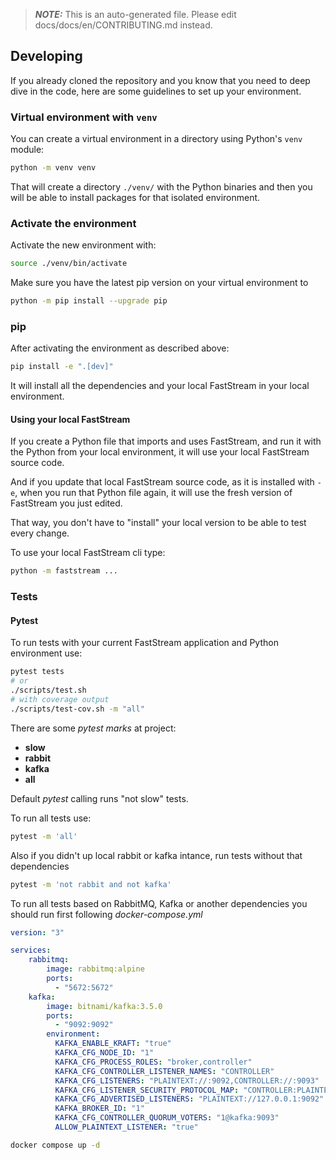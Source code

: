 > **_NOTE:_**  This is an auto-generated file. Please edit docs/docs/en/CONTRIBUTING.md instead.

## Developing

If you already cloned the repository and you know that you need to deep dive in the code, here are some guidelines to set up your environment.

### Virtual environment with `venv`

You can create a virtual environment in a directory using Python's `venv` module:

```bash
python -m venv venv
```

That will create a directory `./venv/` with the Python binaries and then you will be able to install packages for that isolated environment.

### Activate the environment

Activate the new environment with:

```bash
source ./venv/bin/activate
```

Make sure you have the latest pip version on your virtual environment to

```bash
python -m pip install --upgrade pip
```

### pip

After activating the environment as described above:

```bash
pip install -e ".[dev]"
```

It will install all the dependencies and your local FastStream in your local environment.

#### Using your local FastStream

If you create a Python file that imports and uses FastStream, and run it with the Python from your local environment, it will use your local FastStream source code.

And if you update that local FastStream source code, as it is installed with `-e`, when you run that Python file again, it will use the fresh version of FastStream you just edited.

That way, you don't have to "install" your local version to be able to test every change.

To use your local FastStream cli type:

```bash
python -m faststream ...
```

### Tests

#### Pytest

To run tests with your current FastStream application and Python environment use:

```bash
pytest tests
# or
./scripts/test.sh
# with coverage output
./scripts/test-cov.sh -m "all"
```

There are some *pytest marks* at project:

* **slow**
* **rabbit**
* **kafka**
* **all**

Default *pytest* calling runs "not slow" tests.

To run all tests use:

```bash
pytest -m 'all'
```

Also if you didn't up local rabbit or kafka intance, run tests without that dependencies

```bash
pytest -m 'not rabbit and not kafka'
```

To run all tests based on RabbitMQ, Kafka or another dependencies you should run first following *docker-compose.yml*

```yaml
version: "3"

services:
    rabbitmq:
        image: rabbitmq:alpine
        ports:
          - "5672:5672"
    kafka:
        image: bitnami/kafka:3.5.0
        ports:
          - "9092:9092"
        environment:
          KAFKA_ENABLE_KRAFT: "true"
          KAFKA_CFG_NODE_ID: "1"
          KAFKA_CFG_PROCESS_ROLES: "broker,controller"
          KAFKA_CFG_CONTROLLER_LISTENER_NAMES: "CONTROLLER"
          KAFKA_CFG_LISTENERS: "PLAINTEXT://:9092,CONTROLLER://:9093"
          KAFKA_CFG_LISTENER_SECURITY_PROTOCOL_MAP: "CONTROLLER:PLAINTEXT,PLAINTEXT:PLAINTEXT"
          KAFKA_CFG_ADVERTISED_LISTENERS: "PLAINTEXT://127.0.0.1:9092"
          KAFKA_BROKER_ID: "1"
          KAFKA_CFG_CONTROLLER_QUORUM_VOTERS: "1@kafka:9093"
          ALLOW_PLAINTEXT_LISTENER: "true"

```

```bash
docker compose up -d
```
